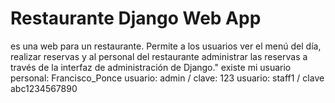 # Restaurante Django Web App
es una web para un restaurante. Permite a los usuarios ver el menú del día, realizar reservas y al personal del restaurante administrar las reservas a través de la interfaz de administración de Django."
existe mi usuario personal: Francisco_Ponce
usuario: admin / clave: 123
usuario: staff1 / clave abc1234567890